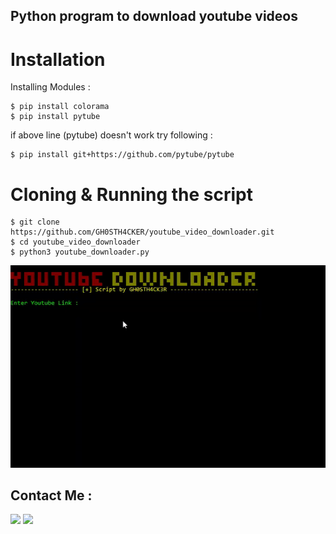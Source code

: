 <h2>Python program to download youtube videos </h2>

# Installation

Installing Modules :
```
$ pip install colorama
$ pip install pytube
```
if above line (pytube) doesn't work try following :
```
$ pip install git+https://github.com/pytube/pytube
```
# Cloning & Running the script
```
$ git clone https://github.com/GH0STH4CKER/youtube_video_downloader.git
$ cd youtube_video_downloader
$ python3 youtube_downloader.py
```
<img src="https://github.com/GH0STH4CKER/youtube_video_downloader/blob/main/ytviddown.gif">

<h2>Contact Me :</h2>
<a href="https://t.me/Dimuth92"><img src="https://i.ibb.co/kX24Ry5/telegramiconpng.png" width="50" ></a>
<a href="https://m.me/dimuth92"><img src="https://i.ibb.co/TM4zKgT/messengericon2.png" width="50"></a>
